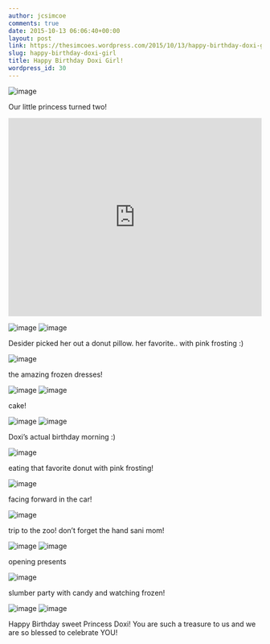 ```yaml
---
author: jcsimcoe
comments: true
date: 2015-10-13 06:06:40+00:00
layout: post
link: https://thesimcoes.wordpress.com/2015/10/13/happy-birthday-doxi-girl/
slug: happy-birthday-doxi-girl
title: Happy Birthday Doxi Girl!
wordpress_id: 30
---
```


![image](/public/assets/tumblr_inline_nw55ah0C471qb8l8q_1280.jpg)

Our little princess turned two!

<iframe src="https://player.vimeo.com/video/140597415?title=0&amp;byline=0&amp;portrait=0" width="700" height="394" frameborder="0" title="Doxi's 2nd Birthday Party" style="width: 100%; height: 394px;"></iframe>

![image](/public/assets/tumblr_inline_nw5639ckXT1qb8l8q_1280.jpg)
![image](/public/assets/tumblr_inline_nw563iPMZk1qb8l8q_1280.jpg)

Desider picked her out a donut pillow. her favorite.. with pink frosting :)

![image](/public/assets/tumblr_inline_nw563s0sfe1qb8l8q_1280.jpg)

the amazing frozen dresses!

![image](/public/assets/tumblr_inline_nw5643QV9L1qb8l8q_1280.jpg)
![image](/public/assets/tumblr_inline_nw564cdewk1qb8l8q_1280.jpg)

cake!

![image](/public/assets/tumblr_inline_nw564m7Mwy1qb8l8q_1280.jpg)
![image](/public/assets/tumblr_inline_nw564zrYFa1qb8l8q_1280.jpg)

Doxi’s actual birthday morning :)

![image](/public/assets/tumblr_inline_nw5656qRzU1qb8l8q_1280.jpg)

eating that favorite donut with pink frosting!

![image](/public/assets/tumblr_inline_nw565gXfgk1qb8l8q_1280.jpg)

facing forward in the car!

![image](/public/assets/tumblr_inline_nw565qqSwI1qb8l8q_1280.jpg)

trip to the zoo! don’t forget the hand sani mom!

![image](/public/assets/tumblr_inline_nw5660L6zV1qb8l8q_1280.jpg)
![image](/public/assets/tumblr_inline_nw566aOW601qb8l8q_1280.jpg)

opening presents

![image](/public/assets/tumblr_inline_nw566kOPZl1qb8l8q_1280.jpg)

slumber party with candy and watching frozen!

![image](/public/assets/tumblr_inline_nw566tPg3k1qb8l8q_1280.jpg)
![image](/public/assets/tumblr_inline_nw5671KIpZ1qb8l8q_1280.jpg)

Happy Birthday sweet Princess Doxi! You are such a treasure to us and we are so blessed to celebrate YOU!
